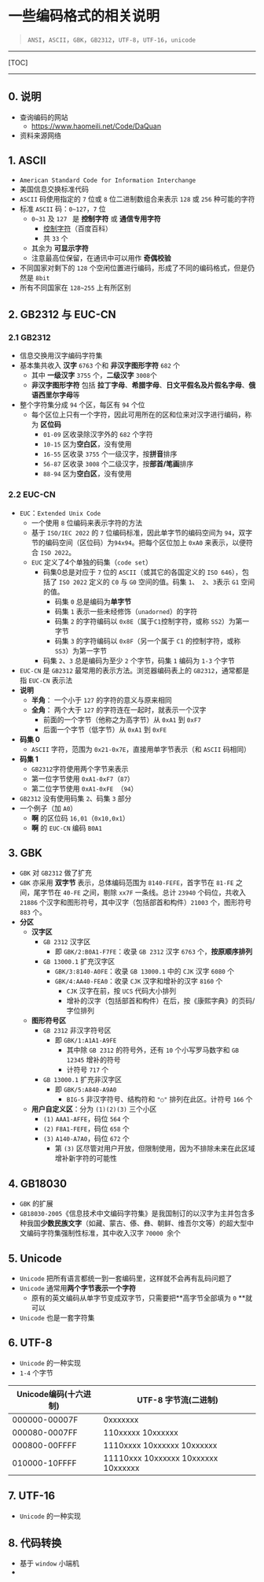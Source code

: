 # 一些编码格式的相关说明

> `ANSI`，`ASCII`，`GBK`，`GB2312`，`UTF-8`，`UTF-16`，`unicode`

---

[TOC]

---

## 0. 说明

+ 查询编码的网站
    + https://www.haomeili.net/Code/DaQuan
+ 资料来源网络



## 1. ASCII

+  `American Standard Code for Information Interchange`
+ 美国信息交换标准代码
+  `ASCII` 码使用指定的 `7` 位或 `8` 位二进制数组合来表示 `128` 或 `256` 种可能的字符
+ 标准 `ASCII` 码：`0~127`，`7` 位
    +  `0~31` 及 `127 ` 是 **控制字符** 或 **通信专用字符** 
        + [控制字符](https://baike.baidu.com/item/控制字符)（百度百科）
        + 共 `33` 个
    +  其余为 **可显示字符** 
    + 注意最高位保留，在通讯中可以用作 **奇偶校验**
+ 不同国家对剩下的 `128` 个空闲位置进行编码，形成了不同的编码格式，但是仍然是 `8bit`
+ 所有不同国家在 `128~255` 上有所区别



## 2. GB2312 与  EUC-CN 

### 2.1 GB2312

+ 信息交换用汉字编码字符集
+ 基本集共收入 **汉字** `6763` 个和 **非汉字图形字符** `682` 个
    +  其中 **一级汉字** `3755` 个，**二级汉字** `3008`个 
    + **非汉字图形字符** 包括 **拉丁字母**、**希腊字母**、**日文平假名及片假名字母**、**俄语西里尔字母**等
+ 整个字符集分成 `94` 个区，每区有 `94` 个位
    + 每个区位上只有一个字符，因此可用所在的区和位来对汉字进行编码，称为 **区位码**
        + `01-09` 区收录除汉字外的 `682` 个字符
        + `10-15` 区为**空白区**，没有使用
        + `16-55` 区收录 `3755` 个一级汉字，按**拼音**排序
        + `56-87` 区收录 `3008` 个二级汉字，按**部首/笔画**排序
        + `88-94` 区为**空白区**，没有使用
    



### 2.2 EUC-CN

+ `EUC`：`Extended Unix Code`
    + 一个使用 `8` 位编码来表示字符的方法
    + 基于 `ISO/IEC 2022` 的 `7` 位编码标准，因此单字节的编码空间为 `94`，双字节的编码空间（区位码）为`94x94`。把每个区位加上 `0xA0` 来表示，以便符合 `ISO 2022`。
    + `EUC` 定义了4个单独的码集（`code set`）
        + 码集0总是对应于 `7` 位的 `ASCII`（或其它的各国定义的 `ISO 646`），包括了 `ISO 2022` 定义的 `C0` 与 `G0` 空间的值。码集 `1`、` 2`、`3`表示 `G1` 空间的值。
            + 码集 `0` 总是编码为**单字节**
            + 码集 `1` 表示一些未经修饰（`unadorned`）的字符
            + 码集 `2` 的字符编码以 `0x8E`（属于`C1`控制字符，或称 `SS2`）为第一字节
            + 码集 `3` 的字符编码以 `0x8F`（另一个属于 `C1` 的控制字符，或称 `SS3`）为第一字节
        + 码集 `2`、`3` 总是编码为至少 `2` 个字节，码集 `1` 编码为 `1-3` 个字节
+ `EUC-CN` 是 `GB2312` 最常用的表示方法。浏览器编码表上的 `GB2312`，通常都是指 `EUC-CN` 表示法
+ **说明**
    + **半角**： 一个小于 `127` 的字符的意义与原来相同
    + **全角**： 两个大于 `127` 的字符连在一起时，就表示一个汉字
        + 前面的一个字节（他称之为高字节）从 `0xA1` 到 `0xF7`
        + 后面一个字节（低字节）从 `0xA1` 到 `0xFE`
+ **码集 0**
    +  `ASCII` 字符，范围为 `0x21-0x7E`，直接用单字节表示（和 `ASCII` 码相同）
+ **码集 1**
    + `GB2312`字符使用两个字节来表示 
    + 第一位字节使用 `0xA1-0xF7`（`87`）
    + 第二位字节使用 `0xA1-0xFE `（`94`）
+  `GB2312` 没有使用码集 `2`、码集 `3` 部分
+ 一个例子（加 `A0`）
    + **啊** 的区位码 `16,01`（`0x10,0x1`）
    + **啊** 的 `EUC-CN` 编码 `B0A1`



## 3. GBK

+ `GBK` 对 `GB2312` 做了扩充
+ `GBK` 亦采用 **双字节** 表示，总体编码范围为 `8140-FEFE`，首字节在 `81-FE` 之间，尾字节在 `40-FE` 之间，剔除 `xx7F` 一条线。总计 `23940` 个码位，共收入 `21886` 个汉字和图形符号，其中汉字（包括部首和构件）`21003` 个，图形符号 `883` 个。
+ **分区**
    + **汉字区**
        + `GB 2312` 汉字区
            + 即 `GBK/2:B0A1-F7FE`：收录 `GB 2312` 汉字 `6763` 个，**按原顺序排列**
        + `GB 13000.1` 扩充汉字区
            + `GBK/3:8140-A0FE`：收录 `GB 13000.1` 中的 `CJK` 汉字 `6080` 个
            + `GBK/4:AA40-FEA0`：收录 `CJK` 汉字和增补的汉字 `8160` 个
                + `CJK` 汉字在前，按 `UCS` 代码大小排列
                + 增补的汉字（包括部首和构件）在后，按《康熙字典》的页码/字位排列
    + **图形符号区**
        + `GB 2312` 非汉字符号区
            + 即 `GBK/1:A1A1-A9FE`
                + 其中除 `GB 2312` 的符号外，还有 `10` 个小写罗马数字和 `GB 12345` 增补的符号
                + 计符号 `717` 个
        + `GB 13000.1` 扩充非汉字区
            + 即 `GBK/5:A840-A9A0`
                + `BIG-5` 非汉字符号、结构符和 `"○"` 排列在此区。计符号 `166` 个
    + **用户自定义区**：分为 `(1)(2)(3)` 三个小区
        + `(1)` `AAA1-AFFE`，码位 `564` 个
        + `(2)` `F8A1-FEFE`，码位 `658` 个
        + `(3)` `A140-A7A0`，码位 `672` 个
            + 第 `(3)` 区尽管对用户开放，但限制使用，因为不排除未来在此区域增补新字符的可能性



## 4. **GB18030** 

+ `GBK` 的扩展
+ `GB18030-2005`《信息技术中文编码字符集》是我国制订的以汉字为主并包含多种我国**少数民族文字**（如藏、蒙古、傣、彝、朝鲜、维吾尔文等）的超大型中文编码字符集强制性标准，其中收入汉字 `70000 `余个



## 5. Unicode

+ `Unicode` 把所有语言都统一到一套编码里，这样就不会再有乱码问题了 
+ `Unicode` 通常用**两个字节表示一个字符**
    + 原有的英文编码从单字节变成双字节，只需要把**高字节全部填为 `0` **就可以 
+ `Unicode` 也是一套字符集



## 6. UTF-8

+ `Unicode` 的一种实现
+ `1-4` 个字节

| Unicode编码(十六进制) | UTF-8 字节流(二进制) |
| ------------------------- | ------------------------ |
| 000000-00007F | 0xxxxxxx |
| 000080-0007FF | 110xxxxx 10xxxxxx |
| 000800-00FFFF | 1110xxxx 10xxxxxx 10xxxxxx |
| 010000-10FFFF | 11110xxx 10xxxxxx 10xxxxxx 10xxxxxx|



## 7. UTF-16 

+ `Unicode` 的一种实现



## 8. 代码转换

+ 基于 `window` 小端机
+ 